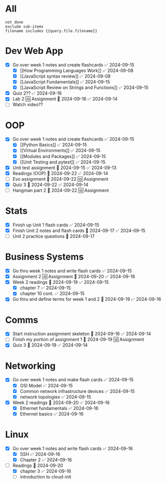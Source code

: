 # All
```tasks
not done
exclude sub-items
filename includes {{query.file.filename}}
```

# Dev Web App
- [x] Go over week 1 notes and create flashcards ✅ 2024-09-15
	- [x] [[How Programming Languages Work]] ✅ 2024-09-08
	- [x] [[JavaScript syntax review]] ✅ 2024-09-08
	- [x] [[JavaScript Fundamentals]] ✅ 2024-09-15
	- [x] [[JavaScript Review on Strings and Functions]] ✅ 2024-09-15
- [x] Quiz 2?? ✅ 2024-09-16
- [x] Lab 2 🆔 Assignment 📅 2024-09-16 ✅ 2024-09-14
- [ ] Watch video??
# OOP
- [x] Go over week 1 notes and create flashcards ✅ 2024-09-15
	- [x] [[Python Basics]] ✅ 2024-09-15
	- [x] [[Virtual Environments]] ✅ 2024-09-15
	- [x] [[Modules and Packages]] ✅ 2024-09-15
	- [x] [[Unit Testing and pytest]] ✅ 2024-09-15
- [x] Unit test assignment 📅 2024-09-15 ✅ 2024-09-13
- [x] Readings (OOP) 📅 2024-09-22 ✅ 2024-09-14
- [ ] Evo assignment 📅 2024-09-22 🆔 Assignment
- [x] Quiz 3 📅 2024-09-22 ✅ 2024-09-14
- [ ] Hangman part 2 📅 2024-09-22 🆔 Assignment
# Stats
- [x] Finish up Unit 1 flash cards ✅ 2024-09-15
- [x] Finish Unit 2 notes and flash cards 📅 2024-09-17 ✅ 2024-09-15
- [ ] Unit 2 practice questions 📅 2024-09-17 
# Business Systems
- [x] Go thru week 1 notes and write flash cards ✅ 2024-09-15
- [x] Assignment 2 🆔 Assignment 📅 2024-09-20 ✅ 2024-09-16
- [x] Week 2 readings 📅 2024-09-19 ✅ 2024-09-15
	- [x] chapter 7 ✅ 2024-09-15
	- [x] chapter 10 cont. ✅ 2024-09-15
- [x] Go thru and define terms for week 1 and 2 📅 2024-09-19 ✅ 2024-09-16
# Comms
- [x] Start instruction assignment skeleton 📅 2024-09-16 ✅ 2024-09-14
- [ ] Finish my portion of assignment 1 📅 2024-09-19 🆔 Assignment
- [x] Quiz 3 📅 2024-09-19 ✅ 2024-09-14
# Networking
- [x] Go over week 1 notes and make flash cards ✅ 2024-09-15
	- [x] OSI Model ✅ 2024-09-15
	- [x] Common network infrastructure devices ✅ 2024-09-15
	- [x] network topologies ✅ 2024-09-15
- [x] Week 2 readings 📅 2024-09-20 ✅ 2024-09-16
	- [x] Ethernet fundamentals ✅ 2024-09-16
	- [x] Ethernet basics ✅ 2024-09-16
# Linux
- [x] Go over week 1 notes and write flash cards ✅ 2024-09-16
	- [x] SSH ✅ 2024-09-16
	- [x] Chapter 2 ✅ 2024-09-16
- [ ] Readings 📅 2024-09-20 
	- [x] chapter 3 ✅ 2024-09-16
	- [ ] introduction to cloud-init
